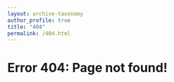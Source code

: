 ```yaml
---
layout: archive-taxonomy
author_profile: true
title: "404"
permalink: /404.html
---
```



# Error 404: Page not found!